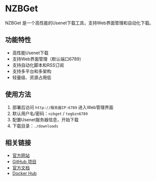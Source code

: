 # NZBGet

NZBGet 是一个高性能的Usenet下载工具，支持Web界面管理和自动化下载。

## 功能特性

- 高性能Usenet下载
- 支持Web界面管理（默认端口6789）
- 支持自动化脚本和RSS订阅
- 支持多平台和多架构
- 轻量级、资源占用低

## 使用方法

1. 部署后访问 `http://服务器IP:6789` 进入Web管理界面
2. 默认用户名/密码：`nzbget` / `tegbzn6789`
3. 配置Usenet服务器信息，开始下载
4. 下载目录：`./downloads`

## 相关链接

- [官方网站](https://nzbget.net/)
- [GitHub 项目](https://github.com/nzbget/nzbget)
- [官方文档](https://nzbget.net/documentation)
- [Docker Hub](https://hub.docker.com/r/linuxserver/nzbget) 